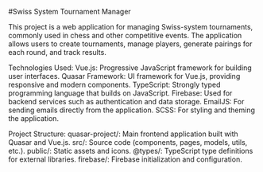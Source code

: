 #Swiss System Tournament Manager

This project is a web application for managing Swiss-system tournaments, commonly used in chess and other competitive events. The application allows users to create tournaments, manage players, generate pairings for each round, and track results.

Technologies Used:
Vue.js: Progressive JavaScript framework for building user interfaces.
Quasar Framework: UI framework for Vue.js, providing responsive and modern components.
TypeScript: Strongly typed programming language that builds on JavaScript.
Firebase: Used for backend services such as authentication and data storage.
EmailJS: For sending emails directly from the application.
SCSS: For styling and theming the application.

Project Structure:
quasar-project/: Main frontend application built with Quasar and Vue.js.
src/: Source code (components, pages, models, utils, etc.).
public/: Static assets and icons.
@types/: TypeScript type definitions for external libraries.
firebase/: Firebase initialization and configuration.
